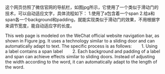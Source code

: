  这个网页仿照了微信官网的导航栏，如图jpg所示，它使用了一个类似于滑动门的技术，可以自动适应文字，具体流程如下：
      1.使用了a包含着一个span
      2.给a和span各一个background和padding，就能实现类似于滑动门的效果，不用根据字来调节宽度，能自动适应字的长度。
   
   This web page is modeled on the WeChat official website navigation bar, as shown in Figure jpg. It uses a technology similar to a sliding door and can automatically adapt to text. The specific process is as follows:
       1. Using a label contains a span label
       2. Each background and padding of a label and span can achieve effects similar to sliding doors. Instead of adjusting the width according to the word, it can automatically adapt to the length of the word.
